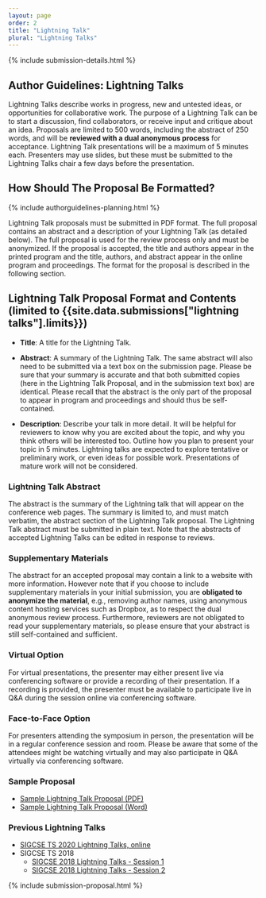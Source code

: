 ```yaml
---
layout: page
order: 2
title: "Lightning Talk"
plural: "Lightning Talks"
---
```


{% include submission-details.html %}

## Author Guidelines: Lightning Talks

Lightning Talks describe works in progress, new and untested ideas, or opportunities for collaborative work. The purpose of a Lightning Talk can be to start a discussion, find collaborators, or receive input and critique about an idea. Proposals are limited to 500 words, including the abstract of 250 words, and will be **reviewed with a dual anonymous process** for acceptance. Lightning Talk presentations will be a maximum of 5 minutes each. Presenters may use slides, but these must be submitted to the Lightning Talks chair a few days before the presentation.

## How Should The Proposal Be Formatted?
{% include authorguidelines-planning.html %}

Lightning Talk proposals must be submitted in PDF format. The full proposal contains an abstract and a description of your Lightning Talk (as detailed below). The full proposal is used for the review process only and must be anonymized. If the proposal is accepted, the title and authors appear in the printed program and the title, authors, and abstract appear in the online program and proceedings. The format for the proposal is described in the following section.

## Lightning Talk Proposal Format and Contents (limited to {{site.data.submissions["lightning talks"].limits}})

-   **Title**: A title for the Lightning Talk.

-   **Abstract**: A summary of the Lightning Talk. The same abstract will also need to be submitted via a text box on the submission page. Please be sure that your summary is accurate and that both submitted copies (here in the Lightning Talk Proposal, and in the submission text box) are identical. Please recall that the abstract is the only part of the proposal to appear in program and proceedings and should thus be self-contained.

-   **Description**: Describe your talk in more detail. It will be helpful for reviewers to know why you are excited about the topic, and why you think others will be interested too.  Outline how you plan to present your topic in 5 minutes. Lightning talks are expected to explore tentative or preliminary work, or even ideas for possible work. Presentations of mature work will not be considered.

### Lightning Talk Abstract

The abstract is the summary of the Lightning talk that will appear on the conference web pages. The summary is limited to, and must match verbatim, the abstract section of the Lightning Talk proposal. The Lightning Talk abstract must be submitted in plain text.  Note that the abstracts of accepted Lightning Talks can be edited in response to reviews.

### Supplementary Materials

The abstract for an accepted proposal may contain a link to a website with more information.  However note that if you choose to include supplementary materials in your initial submission, you are **obligated to anonymize the material**, e.g., removing author names, using anonymous content hosting services such as Dropbox, as to respect the dual anonymous review process.  Furthermore, reviewers are not obligated to read your supplementary materials, so please ensure that your abstract is still self-contained and sufficient.

### Virtual Option
For virtual presentations, the presenter may either present live via conferencing software or provide a recording of their presentation.  If a recording is provided, the presenter must be available to participate live in Q&A during the session online via conferencing software.

### Face-to-Face Option
For presenters attending the symposium in person, the presentation will be in a regular conference session and room. Please be aware that some of the attendees might be watching virtually and may also participate in Q&A virtually via conferencing software.

### Sample Proposal

* [Sample Lightning Talk Proposal (PDF)](/docs/sigcse-sample-lightning-talk.pdf)
* [Sample Lightning Talk Proposal (Word)](/docs/sigcse-sample-lightning-talk.docx)

<!--* [Sample proposal (Word)](../docs/sigcse-sample-lightning-talk.docx)-->

### Previous Lightning Talks

- [SIGCSE TS 2020 Lightning Talks, online](https://sigcse2020.sigcse.org/online/lt.html)
- SIGCSE TS 2018
  - [SIGCSE 2018 Lightning Talks - Session 1](/docs/2018-lightning-talks/2018_LightningTalks_1.pdf)
  - [SIGCSE 2018 Lightning Talks - Session 2](/docs/2018-lightning-talks/2018_LightningTalks_2.pdf)

{% include submission-proposal.html %}
